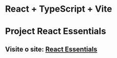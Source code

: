 # React + TypeScript + Vite

# Project React Essentials

## Visite o site: [React Essentials]('https://douglas1705.github.io/react-essentials-academind/')